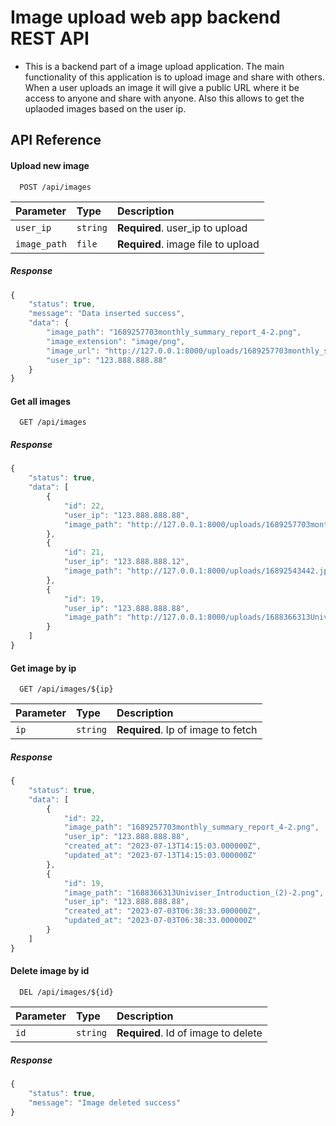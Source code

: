 # Image upload web app backend REST API

- This is a backend part of a image upload application. The main functionality of this application is to upload image and share with others. When a user uploads an image it will give a public URL where it be access to anyone and share with anyone. Also this allows to get the uplaoded images based on the user ip.


  
## API Reference

#### Upload new image

```http
  POST /api/images
```

| Parameter | Type     | Description                       |
| :-------- | :------- | :-------------------------------- |
| `user_ip`      | `string` | **Required**. user_ip to upload |
| `image_path`   | `file` | **Required**. image file to upload |

##### Response

```javascript
{
    "status": true,
    "message": "Data inserted success",
    "data": {
        "image_path": "1689257703monthly_summary_report_4-2.png",
        "image_extension": "image/png",
        "image_url": "http://127.0.0.1:8000/uploads/1689257703monthly_summary_report_4-2.png",
        "user_ip": "123.888.888.88"
    }
}
```

#### Get all images

```http
  GET /api/images
```
##### Response

```javascript
{
    "status": true,
    "data": [
        {
            "id": 22,
            "user_ip": "123.888.888.88",
            "image_path": "http://127.0.0.1:8000/uploads/1689257703monthly_summary_report_4-2.png"
        },
        {
            "id": 21,
            "user_ip": "123.888.888.12",
            "image_path": "http://127.0.0.1:8000/uploads/16892543442.jpg"
        },
        {
            "id": 19,
            "user_ip": "123.888.888.88",
            "image_path": "http://127.0.0.1:8000/uploads/1688366313Univiser_Introduction_(2)-2.png"
        }
    ]
}
```

#### Get image by ip

```http
  GET /api/images/${ip}
```

| Parameter | Type     | Description                       |
| :-------- | :------- | :-------------------------------- |
| `ip`      | `string` | **Required**. Ip of image to fetch |

##### Response

```javascript
{
    "status": true,
    "data": [
        {
            "id": 22,
            "image_path": "1689257703monthly_summary_report_4-2.png",
            "user_ip": "123.888.888.88",
            "created_at": "2023-07-13T14:15:03.000000Z",
            "updated_at": "2023-07-13T14:15:03.000000Z"
        },
        {
            "id": 19,
            "image_path": "1688366313Univiser_Introduction_(2)-2.png",
            "user_ip": "123.888.888.88",
            "created_at": "2023-07-03T06:38:33.000000Z",
            "updated_at": "2023-07-03T06:38:33.000000Z"
        }
    ]
}
```


#### Delete image by id

```http
  DEL /api/images/${id}
```

| Parameter | Type     | Description                       |
| :-------- | :------- | :-------------------------------- |
| `id`      | `string` | **Required**. Id of image to delete |


##### Response

```javascript
{
    "status": true,
    "message": "Image deleted success"
}
```
